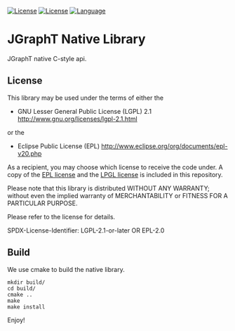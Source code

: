 
[![License](https://img.shields.io/badge/license-LGPL%202.1-blue.svg)](http://www.gnu.org/licenses/lgpl-2.1.html)
[![License](https://img.shields.io/badge/license-EPL%202.0-blue.svg)](http://www.eclipse.org/legal/epl-2.0)
[![Language](http://img.shields.io/badge/language-java-brightgreen.svg)](https://www.java.com/)

# JGraphT Native Library

JGraphT native C-style api.

## License

This library may be used under the terms of either the

 * GNU Lesser General Public License (LGPL) 2.1
   http://www.gnu.org/licenses/lgpl-2.1.html

or the

 * Eclipse Public License (EPL)
   http://www.eclipse.org/org/documents/epl-v20.php

As a recipient, you may choose which license to receive the code under.
A copy of the [EPL license](license-EPL.txt) and the [LPGL license](license-LGPL.txt) is included in this repository.

Please note that this library is distributed WITHOUT ANY WARRANTY; without even the implied warranty of MERCHANTABILITY or FITNESS FOR A PARTICULAR PURPOSE.

Please refer to the license for details.

SPDX-License-Identifier: LGPL-2.1-or-later OR EPL-2.0

## Build

We use cmake to build the native library. 

```
mkdir build/
cd build/
cmake ..
make
make install
```

Enjoy!
